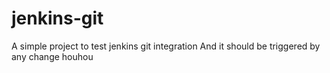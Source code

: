 # jenkins-git
A simple project to test jenkins git integration
And it should be triggered by any change
houhou
